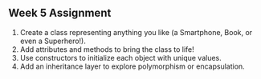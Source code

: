 ## Week 5 Assignment

 1. Create a class representing anything you like (a Smartphone, Book, or even a Superhero!).
 2. Add attributes and methods to bring the class to life!
 3. Use constructors to initialize each object with unique values.
 4. Add an inheritance layer to explore polymorphism or encapsulation.
